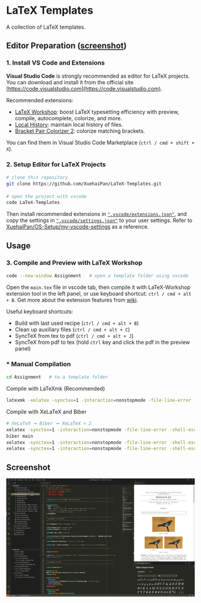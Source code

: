 # LaTeX Templates

A collection of LaTeX templates.

## Editor Preparation ([screenshot](#screenshot))

### 1. Install VS Code and Extensions

**Visual Studio Code** is strongly recommended as editor for LaTeX projects. You can download and install it from the official site [https://code.visualstudio.com](https://code.visualstudio.com).

Recommended extensions:

- [LaTeX Workshop](https://marketplace.visualstudio.com/items?itemName=James-Yu.latex-workshop): boost LaTeX typesetting efficiency with preview, compile, autocomplete, colorize, and more.
- [Local History](https://marketplace.visualstudio.com/items?itemName=xyz.local-history): maintain local history of files.
- [Bracket Pair Colorizer 2](https://marketplace.visualstudio.com/items?itemName=CoenraadS.bracket-pair-colorizer-2): colorize matching brackets.

You can find them in Visual Studio Code Marketplace (`ctrl / cmd + shift + X`).

### 2. Setup Editor for LaTeX Projects

```bash
# clone this repository
git clone https://github.com/XuehaiPan/LaTeX-Templates.git

# open the project with vscode
code LaTeX-Templates
```

Then install recommended extensions in [`".vscode/extensions.json"`](.vscode/extensions.json), and copy the settings in [`".vscode/settings.json"`](.vscode/settings.json) to your user settings. Refer to [XuehaiPan/OS-Setup/my-vscode-settings](https://github.com/XuehaiPan/OS-Setup/blob/master/my-vscode-settings/settings.json) as a reference.

## Usage

### 3. Compile and Preview with LaTeX Workshop

```bash
code --new-window Assignment   # open a template folder using vscode
```

Open the `main.tex` file in vscode tab, then compile it with LaTeX-Workshop extension tool in the left panel, or use keyboard shortcut: `ctrl / cmd + alt + B`. Get more about the extension features from [wiki](https://github.com/James-Yu/LaTeX-Workshop/wiki).

Useful keyboard shortcuts:

- Build with last used recipe (`ctrl / cmd + alt + B`)
- Clean up auxiliary files (`ctrl / cmd + alt + C`)
- SyncTeX from tex to pdf (`ctrl / cmd + alt + J`)
- SyncTeX from pdf to tex (hold `ctrl` key and click the pdf in the preview panel)

### * Manual Compilation

```bash
cd Assignment   # to a template folder
```

Compile with LaTeXmk (Recommended)
```bash
latexmk -xelatex -synctex=1 -interaction=nonstopmode -file-line-error -shell-escape main
```

Compile with XeLaTeX and Biber
```bash
# XeLaTeX ➞ Biber ➞ XeLaTeX × 2
xelatex -synctex=1 -interaction=nonstopmode -file-line-error -shell-escape main
biber main
xelatex -synctex=1 -interaction=nonstopmode -file-line-error -shell-escape main
xelatex -synctex=1 -interaction=nonstopmode -file-line-error -shell-escape main
```

## Screenshot

![screenshot](./assets/screenshot.png)
